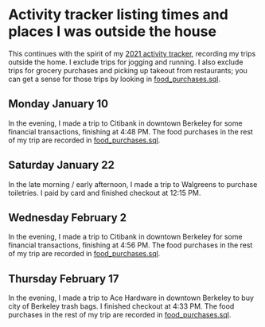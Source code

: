 # Activity tracker listing times and places I was outside the house

This continues with the spirit of my [2021 activity
tracker](2021-activity-tracker.md), recording my trips outside the
home. I exclude trips for jogging and running. I also exclude trips
for grocery purchases and picking up takeout from restaurants; you can
get a sense for those trips by looking in
[food_purchases.sql](../sql/food_purchases.sql).

## Monday January 10

In the evening, I made a trip to Citibank in downtown Berkeley for
some financial transactions, finishing at 4:48 PM. The food purchases
in the rest of my trip are recorded in
[food_purchases.sql](../sql/food_purchases.sql).

## Saturday January 22

In the late morning / early afternoon, I made a trip to Walgreens to
purchase toiletries. I paid by card and finished checkout at 12:15 PM.

## Wednesday February 2

In the evening, I made a trip to Citibank in downtown Berkeley for
some financial transactions, finishing at 4:56 PM. The food purchases
in the rest of my trip are recorded in
[food_purchases.sql](../sql/food_purchases.sql).

## Thursday February 17

In the evening, I made a trip to Ace Hardware in downtown Berkeley to
buy city of Berkeley trash bags. I finished checkout at 4:33 PM. The
food purchases in the rest of my trip are recorded in
[food_purchases.sql](../sql/food_purchases.sql).
